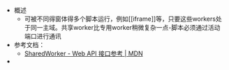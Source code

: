 - 概述
	- 可被不同得窗体得多个脚本运行，例如[[iframe]]等，只要这些workers处于同一主域。共享worker比专用worker稍微复杂一点-脚本必须通过活动端口进行通讯
- 参考文档：
	- [SharedWorker - Web API 接口参考 | MDN](https://developer.mozilla.org/zh-CN/docs/Web/API/SharedWorker)
-